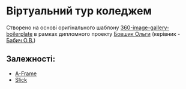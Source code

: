 # Віртуальний тур коледжем

Створено на основі оригінального шаблону [360-image-gallery-boilerplate](https://aframe.io/examples/showcase/360-image-gallery/) в рамках дипломного проекту [Бовшик Ольги](http://github.com/olga-bov98) (керівник - [Бабич О.В.](http://github.com/liketaurus))

## Залежності: 
- [A-Frame](https://github.com/aframevr/aframe)
- [Slick](https://kenwheeler.github.io/slick/)
